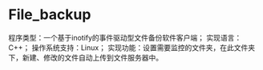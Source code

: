 # File_backup
程序类型：一个基于inotify的事件驱动型文件备份软件客户端；
实现语言：C++；
操作系统支持：Linux；
实现功能：设置需要监控的文件夹，在此文件夹下，新建、修改的文件自动上传到文件服务器中。
